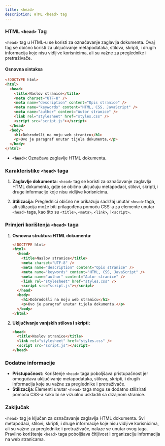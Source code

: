 ```yaml
---
title: <head>
description: HTML <head> tag
---
```


### HTML `<head>` Tag

`<head>` tag u HTML-u se koristi za označavanje zaglavlja dokumenta. Ovaj tag se obično koristi za uključivanje metapodataka, stilova, skripti, i drugih informacija koje nisu vidljive korisnicima, ali su važne za preglednike i pretraživače.

#### Osnovna sintaksa

```html
<!DOCTYPE html>
<html>
  <head>
    <title>Naslov stranice</title>
    <meta charset="UTF-8" />
    <meta name="description" content="Opis stranice" />
    <meta name="keywords" content="HTML, CSS, JavaScript" />
    <meta name="author" content="Autor stranice" />
    <link rel="stylesheet" href="styles.css" />
    <script src="script.js"></script>
  </head>
  <body>
    <h1>Dobrodošli na moju web stranicu</h1>
    <p>Ovo je paragraf unutar tijela dokumenta.</p>
  </body>
</html>
```

- **`<head>`**: Označava zaglavlje HTML dokumenta.

### Karakteristike `<head>` taga

1. **Zaglavlje dokumenta**:
   `<head>` tag se koristi za označavanje zaglavlja HTML dokumenta, gdje se obično uključuju metapodaci, stilovi, skripti, i druge informacije koje nisu vidljive korisnicima.

2. **Stilizacija**:
   Preglednici obično ne prikazuju sadržaj unutar `<head>` taga, ali stilizacija može biti prilagođena pomoću CSS-a za elemente unutar `<head>` taga, kao što su `<title>`, `<meta>`, `<link>`, i `<script>`.

### Primjeri korištenja `<head>` taga

1. **Osnovna struktura HTML dokumenta:**

   ```html
   <!DOCTYPE html>
   <html>
     <head>
       <title>Naslov stranice</title>
       <meta charset="UTF-8" />
       <meta name="description" content="Opis stranice" />
       <meta name="keywords" content="HTML, CSS, JavaScript" />
       <meta name="author" content="Autor stranice" />
       <link rel="stylesheet" href="styles.css" />
       <script src="script.js"></script>
     </head>
     <body>
       <h1>Dobrodošli na moju web stranicu</h1>
       <p>Ovo je paragraf unutar tijela dokumenta.</p>
     </body>
   </html>
   ```

2. **Uključivanje vanjskih stilova i skripti:**
   ```html
   <head>
     <title>Naslov stranice</title>
     <link rel="stylesheet" href="styles.css" />
     <script src="script.js"></script>
   </head>
   ```

### Dodatne informacije

- **Pristupačnost**: Korištenje `<head>` taga poboljšava pristupačnost jer omogućava uključivanje metapodataka, stilova, skripti, i drugih informacija koje su važne za preglednike i pretraživače.
- **Stilizacija**: Elementi unutar `<head>` taga mogu se dodatno stilizirati pomoću CSS-a kako bi se vizualno uskladili sa dizajnom stranice.

### Zaključak

`<head>` tag je ključan za označavanje zaglavlja HTML dokumenta. Svi metapodaci, stilovi, skripti, i druge informacije koje nisu vidljive korisnicima, ali su važne za preglednike i pretraživače, nalaze se unutar ovog taga. Pravilno korištenje `<head>` taga poboljšava čitljivost i organizaciju informacija na web stranicama.

```

```
